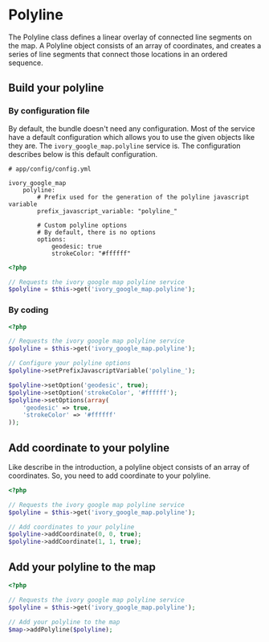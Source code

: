 # Polyline

The Polyline class defines a linear overlay of connected line segments on the map. A Polyline object consists of an
array of coordinates, and creates a series of line segments that connect those locations in an ordered sequence.

## Build your polyline

### By configuration file

By default, the bundle doesn't need any configuration. Most of the service have a default configuration which allows
you to use the given objects like they are. The ``ivory_google_map.polyline`` service is. The configuration describes
below is this default configuration.

```
# app/config/config.yml

ivory_google_map
    polyline:
        # Prefix used for the generation of the polyline javascript variable
        prefix_javascript_variable: "polyline_"

        # Custom polyline options
        # By default, there is no options
        options:
            geodesic: true
            strokeColor: "#ffffff"
```

``` php
<?php

// Requests the ivory google map polyline service
$polyline = $this->get('ivory_google_map.polyline');
```

### By coding

``` php
<?php

// Requests the ivory google map polyline service
$polyline = $this->get('ivory_google_map.polyline');

// Configure your polyline options
$polyline->setPrefixJavascriptVariable('polyline_');

$polyline->setOption('geodesic', true);
$polyline->setOption('strokeColor', '#ffffff');
$polyline->setOptions(array(
    'geodesic' => true,
    'strokeColor' => '#ffffff'
));
```

## Add coordinate to your polyline

Like describe in the introduction, a polyline object consists of an array of coordinates. So, you need to add
coordinate to your polyline.

``` php
<?php

// Requests the ivory google map polyline service
$polyline = $this->get('ivory_google_map.polyline');

// Add coordinates to your polyline
$polyline->addCoordinate(0, 0, true);
$polyline->addCoordinate(1, 1, true);
```

## Add your polyline to the map

``` php
<?php

// Requests the ivory google map polyline service
$polyline = $this->get('ivory_google_map.polyline');

// Add your polyline to the map
$map->addPolyline($polyline);
```
